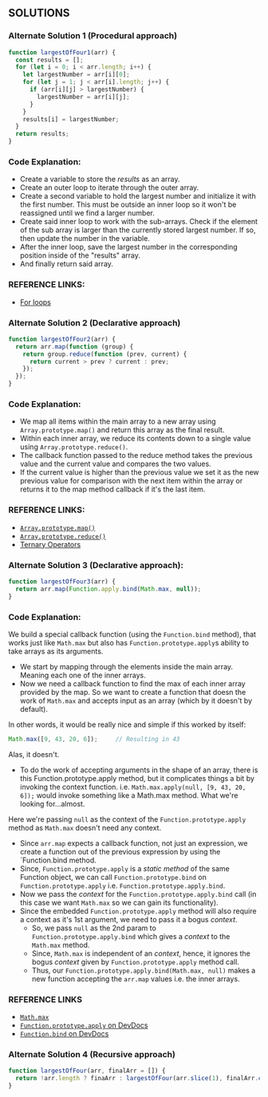 ## SOLUTIONS

### Alternate Solution 1 (Procedural approach)
```js
function largestOfFour1(arr) {
  const results = [];
  for (let i = 0; i < arr.length; i++) {
    let largestNumber = arr[i][0];
    for (let j = 1; j < arr[i].length; j++) {
      if (arr[i][j] > largestNumber) {
        largestNumber = arr[i][j];
      }
    }
    results[i] = largestNumber;
  }
  return results;
}
```
### Code Explanation:
- Create a variable to store the *results* as an array.
- Create an outer loop to iterate through the outer array.
- Create a second variable to hold the largest number and initialize it with the first number.  This must be outside an inner loop so it won't be reassigned until we find a larger number.
- Create said inner loop to work with the sub-arrays.
 Check if the element of the sub array is larger than the currently stored largest number.  If so, then update the number in the variable.
- After the inner loop, save the largest number in the corresponding position inside of the "results" array.
- And finally return said array.

### REFERENCE LINKS:
- [For loops](http://forum.freecodecamp.com/t/javascript-for-loop/14666s-Explained)


### Alternate Solution 2 (Declarative approach)
```js
function largestOfFour2(arr) {
  return arr.map(function (group) {
    return group.reduce(function (prev, current) {
      return current > prev ? current : prev;
    });
  });
}
```
### Code Explanation:
- We map all items within the main array to a new array using `Array.prototype.map()` and return this array as the final result.
- Within each inner array, we reduce its contents down to a single value using `Array.prototype.reduce()`.
- The callback function passed to the reduce method takes the previous value and the current value and compares the two values.
- If the current value is higher than the previous value we set it as the new previous value for comparison with the next item within the array or returns it to the map method callback if it's the last item.

### REFERENCE LINKS:
- [`Array.prototype.map()`](http://forum.freecodecamp.com/t/javascript-array-prototype-map/14294)
- [`Array.prototype.reduce()`](http://forum.freecodecamp.com/t/javascript-array-prototype-reduce/14299)
- [Ternary Operators](http://forum.freecodecamp.com/t/javascript-ternary-operator/15973)


### Alternate Solution 3 (Declarative approach):
```js
function largestOfFour3(arr) {
  return arr.map(Function.apply.bind(Math.max, null));
}
```
### Code Explanation:
We build a special callback function (using the `Function.bind` method), that works just like `Math.max` but also has `Function.prototype.apply`s ability to take arrays as its arguments.
- We start by mapping through the elements inside the main array.  Meaning each one of the inner arrays.
- Now we need a callback function to find the max of each inner array provided by the map.
So we want to create a function that doesn the work of `Math.max` and accepts input as an array (which by it doesn't by default).

In other words, it would be really nice and simple if this worked by itself:
```js
Math.max([9, 43, 20, 6]);     // Resulting in 43
```
Alas, it doesn't.
- To do the work of accepting arguments in the shape of an array, there is this Function.prototype.apply method, but it complicates things a bit by invoking the context function.
i.e. `Math.max.apply(null, [9, 43, 20, 6]);` would invoke something like a Math.max method.  What we're looking for...almost.

Here we're passing `null` as the context of the `Function.prototype.apply` method as `Math.max` doesn't need any context.
- Since `arr.map` expects a callback function, not just an expression, we create a function out of the previous expression by using the `Function.bind method.
- Since, `Function.prototype.apply` is a *static method* of the same Function object, we can call `Function.prototype.bind` on `Function.prototype.apply` i.e. `Function.prototype.apply.bind`.
- Now we pass the *context* for the `Function.prototype.apply.bind` call (in this case we want `Math.max` so we can gain its functionality).
- Since the embedded `Function.prototype.apply` method will also require a context as it's 1st argument, we need to pass it a bogus *context*.
  - So, we pass `null` as the 2nd param to `Function.prototype.apply.bind` which gives a *context* to the `Math.max` method.
  - Since, `Math.max` is independent of an *context*, hence, it ignores the bogus *context* given by `Function.prototype.apply` method call.
  - Thus, our `Function.prototype.apply.bind(Math.max, null)` makes a new function accepting the `arr.map` values i.e. the inner arrays.

### REFERENCE LINKS
- [`Math.max`](https://developer.mozilla.org/en-US/docs/Web/JavaScript/Reference/Global_Objects/Math/max)
- [`Function.prototype.apply` on DevDocs](http://devdocs.io/#q=js+Function+apply)
- [`Function.bind` on DevDocs](http://devdocs.io/#q=js+Function+bind)


### Alternate Solution 4 (Recursive approach)
```js
function largestOfFour(arr, finalArr = []) {
  return !arr.length ? finaArr : largestOfFour(arr.slice(1), finalArr.concat(Math.max(...arr[0])))
}
```

